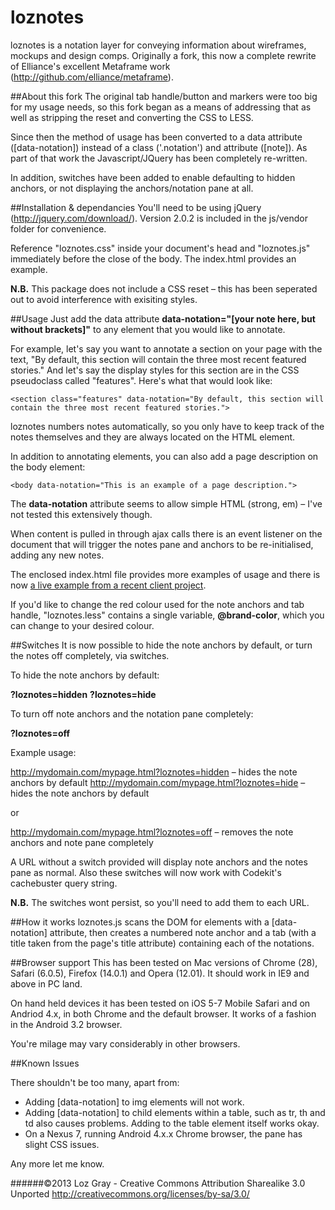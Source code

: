 loznotes
==========

loznotes is a notation layer for conveying information about wireframes, mockups and design comps. Originally a fork, this now a complete rewrite of Elliance's excellent Metaframe work (http://github.com/elliance/metaframe).

##About this fork
The original tab handle/button and markers were too big for my usage needs, so this fork began as a means of addressing that as well as stripping the reset and converting the CSS to LESS.

Since then the method of usage has been converted to a data attribute ([data-notation]) instead of a class ('.notation') and attribute ([note]). As part of that work the Javascript/JQuery has been completely re-written.

In addition, switches have been added to enable defaulting to hidden anchors, or not displaying the anchors/notation pane at all.

##Installation & dependancies
You'll need to be using jQuery (http://jquery.com/download/). Version 2.0.2 is included in the js/vendor folder for convenience.

Reference "loznotes.css" inside your document's head and "loznotes.js" immediately before the close of the body. The index.html provides an example.

**N.B.** This package does not include a CSS reset – this has been seperated out to avoid interference with exisiting styles.

##Usage
Just add the data attribute **data-notation="[your note here, but without brackets]"** to any element that you would like to annotate.

For example, let's say you want to annotate a section on your page with the text, "By default, this section will contain the three most recent featured stories." And let's say the display styles for this section are in the CSS pseudoclass called "features".  Here's what that would look like: 

    <section class="features" data-notation="By default, this section will contain the three most recent featured stories.">

loznotes numbers notes automatically, so you only have to keep track of the notes themselves and they are always located on the HTML element.

In addition to annotating elements, you can also add a page description on the body element:

    <body data-notation="This is an example of a page description.">

The **data-notation** attribute seems to allow simple HTML (strong, em) – I've not tested this extensively though.

When content is pulled in through ajax calls there is an event listener on the document that will trigger the notes pane and anchors to be re-initialised, adding any new notes.

The enclosed index.html file provides more examples of usage and there is now [a live example from a recent client project](http://artfund-getinvolved-2013.lab7.co.uk/).

If you'd like to change the red colour used for the note anchors and tab handle, "loznotes.less" contains a single variable, **@brand-color**, which you can change to your desired colour.

##Switches
It is now possible to hide the note anchors by default, or turn the notes off completely, via switches.

To hide the note anchors by default:

**?loznotes=hidden**
**?loznotes=hide**

To turn off note anchors and the notation pane completely:

**?loznotes=off**

Example usage:

http://mydomain.com/mypage.html?loznotes=hidden – hides the note anchors by default
http://mydomain.com/mypage.html?loznotes=hide – hides the note anchors by default

or

http://mydomain.com/mypage.html?loznotes=off – removes the note anchors and note pane completely

A URL without a switch provided will display note anchors and the notes pane as normal. Also these switches will now work with Codekit's cachebuster query string.

**N.B.** The switches wont persist, so you'll need to add them to each URL.

##How it works
loznotes.js scans the DOM for elements with a [data-notation] attribute, then creates a numbered note anchor and a tab (with a title taken from the page's title attribute) containing each of the notations.

##Browser support
This has been tested on Mac versions of Chrome (28), Safari (6.0.5), Firefox (14.0.1) and Opera (12.01). It should work in IE9 and above in PC land.

On hand held devices it has been tested on iOS 5-7 Mobile Safari and on Andriod 4.x, in both Chrome and the default browser. It works of a fashion in the Android 3.2 browser.

You're milage may vary considerably in other browsers.

##Known Issues

There shouldn't be too many, apart from:

* Adding [data-notation] to img elements will not work.
* Adding [data-notation] to child elements within a table, such as tr, th and td also causes problems. Adding to the table element itself works okay.
* On a Nexus 7, running Android 4.x.x Chrome browser, the pane has slight CSS issues.

Any more let me know.

######©2013 Loz Gray - Creative Commons Attribution Sharealike 3.0 Unported http://creativecommons.org/licenses/by-sa/3.0/
